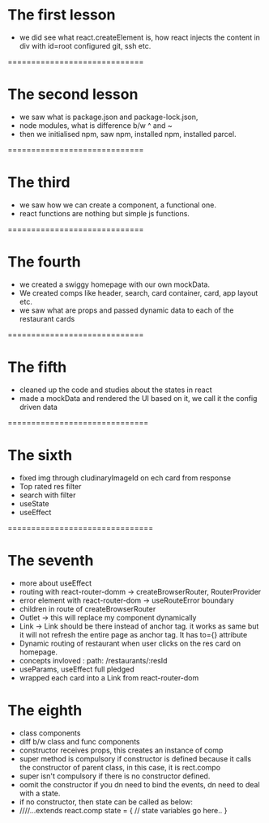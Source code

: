 # The first lesson

- we did see what react.createElement is, how react injects the content in div with id=root
  configured git, ssh etc.

=============================

# The second lesson

- we saw what is package.json and package-lock.json,
- node modules, what is difference b/w ^ and ~
- then we initialised npm, saw npm, installed npm, installed parcel.

=============================

# The third

- we saw how we can create a component, a functional one.
- react functions are nothing but simple js functions.

=============================

# The fourth

- we created a swiggy homepage with our own mockData.
- We created comps like header, search, card container, card, app layout etc.
- we saw what are props and passed dynamic data to each of the restaurant cards

=============================

# The fifth

- cleaned up the code and studies about the states in react
- made a mockData and rendered the UI based on it, we call it the config driven data

==============================

# The sixth

- fixed img through cludinaryImageId on ech card from response
- Top rated res filter
- search with filter
- useState
- useEffect

===============================

# The seventh

- more about useEffect
- routing with react-router-domm -> createBrowserRouter, RouterProvider
- error element with react-router-dom -> useRouteError boundary
- children in route of createBrowserRouter
- Outlet -> this will replace my component dynamically
- Link -> Link should be there instead of anchor tag. it works as same but it will not refresh the
  entire page as anchor tag. It has to={} attribute
- Dynamic routing of restaurant when user clicks on the res card on homepage.
- concepts invloved : path: /restaurants/:resId
- useParams, useEffect full pledged
- wrapped each card into a Link from react-router-dom

# The eighth

- class components
- diff b/w class and func components
- constructor receives props, this creates an instance of comp
- super method is compulsory if constructor is defined because it calls the constructor of parent class, in this case, it is rect.compo
- super isn't compulsory if there is no constructor defined.
- oomit the constructor if you dn need to bind the events, dn need to deal with a state.
- if no constructor, then state can be called as below:
- ////...extends react.comp
  state = {
  // state variables go here..
  }
